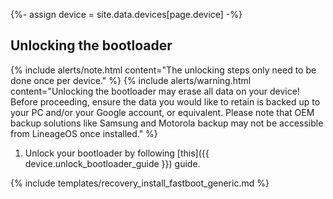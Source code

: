 {%- assign device = site.data.devices[page.device] -%}

## Unlocking the bootloader

{% include alerts/note.html content="The unlocking steps only need to be done once per device." %}
{% include alerts/warning.html content="Unlocking the bootloader may erase all data on your device!
Before proceeding, ensure the data you would like to retain is backed up to your PC and/or your Google account, or equivalent. Please note that OEM backup solutions like Samsung and Motorola backup may not be accessible from LineageOS once installed." %}

1. Unlock your bootloader by following [this]({{ device.unlock_bootloader_guide }}) guide.

{% include templates/recovery_install_fastboot_generic.md %}
